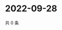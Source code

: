 # 2022-09-28

共 0 条

<!-- BEGIN WEIBO -->
<!-- 最后更新时间 Wed Sep 28 2022 03:21:40 GMT+0800 (China Standard Time) -->

<!-- END WEIBO -->
